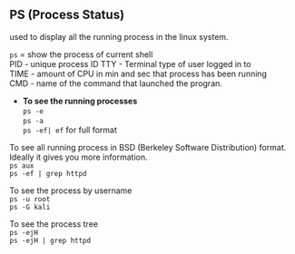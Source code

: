 ## PS (Process Status)
used to display all the running process in the linux system.  

```ps``` = show the process of current shell  
PID - unique process ID
TTY - Terminal type of user logged in to  
TIME - amount of CPU in min and sec that process has been running  
CMD - name of the command that launched the progran.  

- __To see the running processes__  
```ps -e```  
```ps -a```  
```ps -ef| ef``` for full format

To see all running process in BSD (Berkeley Software Distribution) format.  
Ideally it gives you more information.  
```ps aux```  
```ps -ef | grep httpd```  

To see the process by username  
```ps -u root```  
```ps -G kali```  

To see the process tree  
```ps -ejH```  
```ps -ejH | grep httpd```

